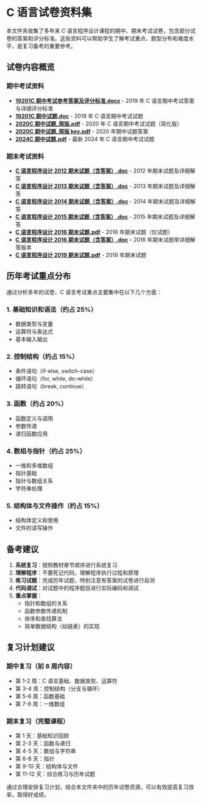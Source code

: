 # C 语言试卷资料集

本文件夹收集了多年来 C 语言程序设计课程的期中、期末考试试卷，包含部分试卷的答案和评分标准。这些资料可以帮助学生了解考试重点、题型分布和难度水平，是复习备考的重要参考。

## 试卷内容概览

### 期中考试资料

- [**19201C 期中考试参考答案及评分标准.docx**](./C语言试卷/19201C期中考试参考答案及评分标准.docx) - 2019 年 C 语言期中考试答案与详细评分标准
- [**19201C 期中试题.doc**](./C语言试卷/19201C期中试题.doc) - 2019 年 C 语言期中考试试题
- [**2020C 期中试题\_简版.pdf**](./C语言试卷/2020C期中试题_简版.pdf) - 2020 年 C 语言期中考试试题（简化版）
- [**2020C 期中试题\_简版 key.pdf**](./C语言试卷/2020C期中试题_简版key.pdf) - 2020 年期中试题答案
- [**2024C 期中试题.pdf**](./C语言试卷/2024C期中试题.pdf) - 最新 2024 年 C 语言期中考试试题

### 期末考试资料

- [**C 语言程序设计 2012 期末试题（含答案）.doc**](./C语言试卷/C语言程序设计2012期末试题（含答案）.doc) - 2012 年期末试题及详细解答
- [**C 语言程序设计 2013 期末试题（含答案）.doc**](./C语言试卷/C语言程序设计2013期末试题（含答案）.doc) - 2013 年期末试题及详细解答
- [**C 语言程序设计 2014 期末试题（含答案）.doc**](./C语言试卷/C语言程序设计2014期末试题（含答案）.doc) - 2014 年期末试题及详细解答
- [**C 语言程序设计 2015 期末试题（含答案）.doc**](./C语言试卷/C语言程序设计2015期末试题（含答案）.doc) - 2015 年期末试题及详细解答
- [**C 语言程序设计 2016 期末试题.pdf**](./C语言试卷/C语言程序设计2016期末试题.pdf) - 2016 年期末试题（仅试题）
- [**C 语言程序设计 2016 期末试题（含答案）.doc**](./C语言试卷/C语言程序设计2016期末试题（含答案）.doc) - 2016 年期末试题带详细解答版本
- [**C 语言程序设计 2019 期末试题.pdf**](./C语言试卷/C语言程序设计2019期末试题.pdf) - 2019 年期末试题

## 历年考试重点分布

通过分析多年的试卷，C 语言考试重点主要集中在以下几个方面：

### 1. 基础知识和语法（约占 25%）

- 数据类型与变量
- 运算符与表达式
- 基本输入输出

### 2. 控制结构（约占 15%）

- 条件语句（if-else, switch-case）
- 循环语句（for, while, do-while）
- 跳转语句（break, continue）

### 3. 函数（约占 20%）

- 函数定义与调用
- 参数传递
- 递归函数应用

### 4. 数组与指针（约占 25%）

- 一维和多维数组
- 指针基础
- 指针与数组关系
- 字符串处理

### 5. 结构体与文件操作（约占 15%）

- 结构体定义和使用
- 文件的读写操作

## 备考建议

1. **系统复习**：按照教材章节顺序进行系统复习
2. **理解程序**：不要死记代码，理解程序执行过程和原理
3. **练习试题**：完成历年试题，特别注意有答案的试卷进行自测
4. **代码调试**：对试题中的程序题目进行实际编码和调试
5. **重点掌握**：
   - 指针和数组的关系
   - 函数参数传递机制
   - 排序和查找算法
   - 简单数据结构（如链表）的实现

## 复习计划建议

### 期中复习（前 8 周内容）

- 第 1-2 周：C 语言基础、数据类型、运算符
- 第 3-4 周：控制结构（分支与循环）
- 第 5-6 周：函数基础
- 第 7-8 周：一维数组

### 期末复习（完整课程）

- 第 1 天：基础知识回顾
- 第 2-3 天：函数与递归
- 第 4-5 天：数组与字符串
- 第 6-8 天：指针
- 第 9-10 天：结构体与文件
- 第 11-12 天：综合练习与历年试题

通过合理安排复习计划，结合本文件夹中的历年试卷资源，可以有效提高复习效率，取得好成绩。
